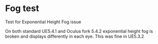 # Fog test

Test for Exponential Height Fog issue

On both standard UE5.4.1 and Oculus fork 5.4.2 exponential height fog is broken and displays differently in each eye.
This was fine in UE5.3.2
